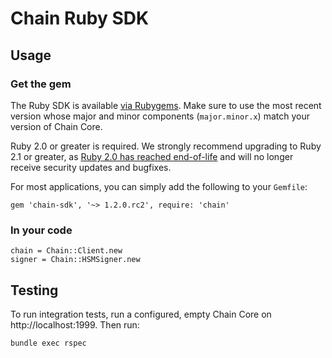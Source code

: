 # Chain Ruby SDK

## Usage

### Get the gem

The Ruby SDK is available [via Rubygems](https://rubygems.org/gems/chain-sdk). Make sure to use the most recent version whose major and minor components (`major.minor.x`) match your version of Chain Core.

Ruby 2.0 or greater is required. We strongly recommend upgrading to Ruby 2.1 or greater, as [Ruby 2.0 has reached end-of-life](https://www.ruby-lang.org/en/downloads/branches/) and will no longer receive security updates and bugfixes.

For most applications, you can simply add the following to your `Gemfile`:

```
gem 'chain-sdk', '~> 1.2.0.rc2', require: 'chain'
```

### In your code

```
chain = Chain::Client.new
signer = Chain::HSMSigner.new
```

## Testing

To run integration tests, run a configured, empty Chain Core on http://localhost:1999. Then run:

```
bundle exec rspec
```
